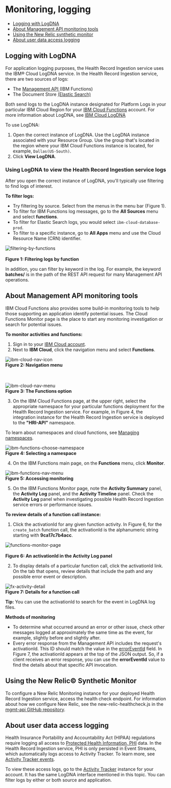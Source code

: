 # Monitoring, logging

- [Logging with LogDNA](#log-files-with-logdna)
- [About Management API monitoring tools](#about-management-api-monitoring-tools)
- [Using the New Relic synthetic monitor](#new-relic-synthetic-monitor)
- [About user data access logging](#about-user-data-access-logging)

## Logging with LogDNA  
For application logging purposes, the Health Record Ingestion service uses the IBM&reg; Cloud LogDNA service. In the Health Record Ingestion service, there are two sources of logs: 

- The [Management API ](glossary.md#management-api) (IBM Functions) 
- The Document Store [(Elastic Search)](glossary.md#elasticsearch)

Both send logs to the LogDNA instance designated for Platform Logs in your particular IBM Cloud Region for your [IBM Cloud Functions](glossary.md#ibm-cloud-functions) account. For more information about LogDNA, see [IBM Cloud LogDNA](https://cloud.ibm.com/docs/Log-Analysis-with-LogDNA)

To use LogDNA:

1. Open the correct instance of LogDNA. Use the LogDNA instance associated with your Resource Group. Use the group that's located in the region where your IBM Cloud Functions instance is located, for example, `Dallas(US-South)`.
2. Click **View LogDNA**. 

### Using LogDNA to view the Health Record Ingestion service logs
After you open the correct instance of LogDNA, you'll typically use filtering to find logs of interest. 

**To filter logs:**
- Try filtering by source. Select from the menus in the menu bar (Figure 1). 
- To filter for IBM Functions log messages, go to the **All Sources** menu and select **functions**.
- To filter for Elastic Search logs, you would select `ibm-cloud-database-prod`. 
- To filter to a specific instance, go to **All Apps** menu and use the Cloud Resource Name (CRN) identifier. 

![filtering-by-functions](assets/img/filter_by_functions.jpg)<br>   
**Figure 1: Filtering logs by function**

In addition, you can filter by keyword in the log. For example, the keyword **batches/** is in the path of the REST API request for many Management API operations. 

## About Management API monitoring tools
IBM Cloud Functions also provides some build-in monitoring tools to help those supporting an application identify potential issues. The Cloud Functions Monitor page is the place to start any monitoring investigation or search for potential issues.

**To monitor activities and functions:**

 1. Sign in to your [IBM Cloud account](https://cloud.ibm.com/login).
 2. Next to **IBM Cloud**, click the navigation menu and select **Functions**.

![ibm-cloud-nav-icon](assets/img/ibm_cloud_nav_icon.png)<br>
**Figure 2: Navigation menu**

<br><br>
![ibm-cloud-nav-menu](assets/img/ibm_cloud_nav_menu.png)<br>
**Figure 3: The Functions option**

 3. On the IBM Cloud Functions page, at the upper right, select the appropriate namespace for your particular functions deployment for the Health Record Ingestion service. For example, in Figure 4, the integration instance for the Health Record Ingestion service is deployed to the **"HRI-API"** namespace. 

To learn about namespaces and cloud functions, see [Managing namespaces](https://cloud.ibm.com/docs/openwhisk?topic=openwhisk-namespaces). 

![ibm-functions-choose-namespace](assets/img/ibm_functions_choose_namespace.jpg)<br>
**Figure 4: Selecting a namespace**

 4. On the IBM Functions main page, on the **Functions** menu, click **Monitor**.

![ibm-functions-nav-menu](assets/img/ibm_functions_nav_menu.png)<br>
**Figure 5: Accessing monitoring**

 5. On the IBM Functions Monitor page, note the **Activity Summary** panel, the **Activity Log** panel, and the **Activity Timeline** panel. Check the **Activity Log** panel when investigating possible Health Record Ingestion service errors or performance issues.

**To review details of a function call instance:**

 1. Click the activationId for any given function activity. In Figure 6, for the `create_batch` function call, the activationId is the alphanumeric string starting with **9ca17c7b4acc**.

![functions-monitor-page](assets/img/functions_monitor_page.jpg)<br>   
**Figure 6: An activationId in the Activity Log panel**

 2. To display details of a particular function call, click the activationId link. On the tab that opens, review details that include the path and any possible error event or description. 

![fx-activity-detail](assets/img/fx_activity_detail.jpg)<br> 
**Figure 7: Details for a function call**

**Tip:** You can use the activationId to search for the event in LogDNA log files. 

**Methods of monitoring**

- To determine what occurred around an error or other issue, check other messages logged at approximately the same time as the event, for example, slightly before and slightly after. 
- Every error response from the Management API includes the request's activationId. This ID should match the value in the [errorEventId](https://github.com/Alvearie/hri-api-spec/tree/master/management-api/management.yml#L821) field. In Figure 7, the activationId appears at the top of the JSON output. So, if a client receives an error response, you can use the **errorEventId** value to find the details about that specific API invocation.

## Using the New Relic&copy; Synthetic Monitor
To configure a New Relic Monitoring instance for your deployed Health Record Ingestion service, access the health check endpoint. For information about how we configure New Relic, see the new-relic-healthcheck.js in the [mgmt-api GitHub repository](https://github.com/Alvearie/hri-mgmt-api/tree/master/monitors).   

## About user data access logging
Health Insurance Portability and Accountability Act (HIPAA) regulations require logging all access to [Protected Health Information, PHI](glossary.md#phi) data. In the Health Record Ingestion service, PHI is only persisted in Event Streams, which automatically logs access to Activity Tracker. To learn more, see [Activity Tracker events](https://cloud.ibm.com/docs/services/EventStreams?topic=eventstreams-at_events). 

To view these access logs, go to the [Activity Tracker](https://cloud.ibm.com/observe/activitytracker) instance for your account. It has the same LogDNA interface mentioned in this topic. You can filter logs by either or both source and application.
